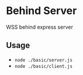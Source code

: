 # Behind Server

WSS behind express server

## Usage

- `node ./basic/server.js`
- `node ./basic/client.js`

